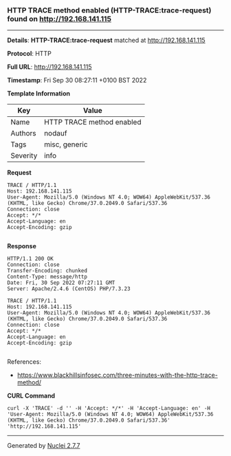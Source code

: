 ### HTTP TRACE method enabled (HTTP-TRACE:trace-request) found on http://192.168.141.115
---
**Details**: **HTTP-TRACE:trace-request**  matched at http://192.168.141.115

**Protocol**: HTTP

**Full URL**: http://192.168.141.115

**Timestamp**: Fri Sep 30 08:27:11 +0100 BST 2022

**Template Information**

| Key | Value |
|---|---|
| Name | HTTP TRACE method enabled |
| Authors | nodauf |
| Tags | misc, generic |
| Severity | info |

**Request**
```http
TRACE / HTTP/1.1
Host: 192.168.141.115
User-Agent: Mozilla/5.0 (Windows NT 4.0; WOW64) AppleWebKit/537.36 (KHTML, like Gecko) Chrome/37.0.2049.0 Safari/537.36
Connection: close
Accept: */*
Accept-Language: en
Accept-Encoding: gzip


```

**Response**
```http
HTTP/1.1 200 OK
Connection: close
Transfer-Encoding: chunked
Content-Type: message/http
Date: Fri, 30 Sep 2022 07:27:11 GMT
Server: Apache/2.4.6 (CentOS) PHP/7.3.23

TRACE / HTTP/1.1
Host: 192.168.141.115
User-Agent: Mozilla/5.0 (Windows NT 4.0; WOW64) AppleWebKit/537.36 (KHTML, like Gecko) Chrome/37.0.2049.0 Safari/537.36
Connection: close
Accept: */*
Accept-Language: en
Accept-Encoding: gzip


```

References: 
- https://www.blackhillsinfosec.com/three-minutes-with-the-http-trace-method/

**CURL Command**
```
curl -X 'TRACE' -d '' -H 'Accept: */*' -H 'Accept-Language: en' -H 'User-Agent: Mozilla/5.0 (Windows NT 4.0; WOW64) AppleWebKit/537.36 (KHTML, like Gecko) Chrome/37.0.2049.0 Safari/537.36' 'http://192.168.141.115'
```
---
Generated by [Nuclei 2.7.7](https://github.com/projectdiscovery/nuclei)